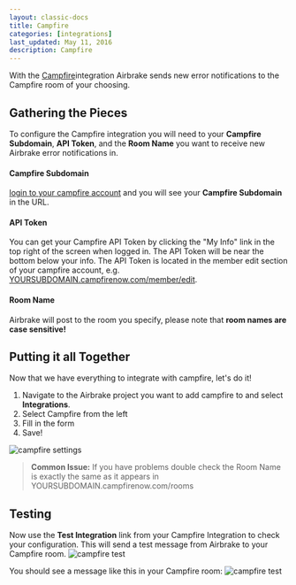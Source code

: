 ```yaml
---
layout: classic-docs
title: Campfire
categories: [integrations]
last_updated: May 11, 2016
description: Campfire
---
```


With the [Campfire](http://www.campfirenow.com)integration Airbrake sends new
error notifications to the Campfire room of your choosing.

## Gathering the Pieces
To configure the Campfire integration you will need to your **Campfire
Subdomain**, **API Token**, and the **Room Name** you want to receive new
Airbrake error notifications in.

#### **Campfire Subdomain**
[login to
your campfire account](https://launchpad.37signals.com/campfire/signin)
and you will see your **Campfire Subdomain** in the URL.

#### **API Token**
You can get your Campfire API Token by clicking the "My Info" link in the top
right of the screen when logged in. The API Token will be near the bottom below
your info.  The API Token is located in the member edit section of your
campfire account, e.g.
[YOURSUBDOMAIN.campfirenow.com/member/edit](https://campfirenow.com/member/edit).

#### **Room Name**
Airbrake will post to the room you specify, please note that **room names are
case sensitive!**

## Putting it all Together
Now that we have everything to integrate with campfire, let's do it!

1. Navigate to the Airbrake project you want to add campfire to and select
   **Integrations**.
2. Select Campfire from the left
3. Fill in the form
4. Save!

![campfire settings](/docs/assets/img/docs/integrations/campfire_settings.png)

> **Common Issue:** If you have problems double check the Room Name is exactly
the same as it appears in YOURSUBDOMAIN.campfirenow.com/rooms

## Testing
Now use the **Test Integration** link from your Campfire Integration to check
your configuration. This will send a test message from Airbrake to your
Campfire room.
![campfire test](/docs/assets/img/docs/integrations/campfire_testing.png)

You should see a message like this in your Campfire room:
![campfire test](/docs/assets/img/docs/integrations/campfire_test_results.png)
